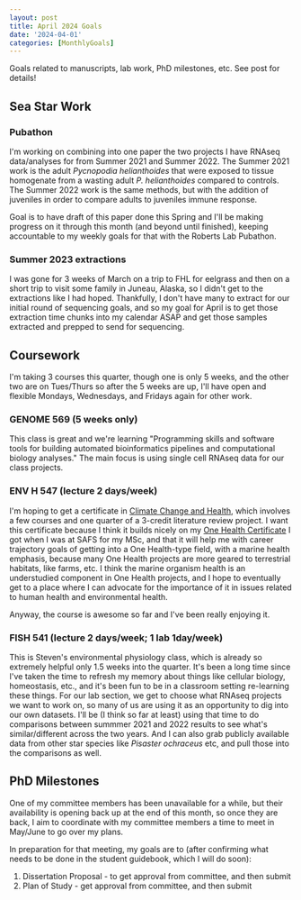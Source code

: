 ```yaml
---
layout: post
title: April 2024 Goals
date: '2024-04-01'
categories: [MonthlyGoals]
---
```

Goals related to manuscripts, lab work, PhD milestones, etc. See post for details!

## Sea Star Work
### Pubathon
I'm working on combining into one paper the two projects I have RNAseq data/analyses for from Summer 2021 and Summer 2022. The Summer 2021 work is the adult _Pycnopodia helianthoides_ that were exposed to tissue homogenate from a wasting adult _P. helianthoides_ compared to controls. The Summer 2022 work is the same methods, but with the addition of juveniles in order to compare adults to juveniles immune response.

Goal is to have draft of this paper done this Spring and I'll be making progress on it through this month (and beyond until finished), keeping accountable to my weekly goals for that with the Roberts Lab Pubathon.

### Summer 2023 extractions
I was gone for 3 weeks of March on a trip to FHL for eelgrass and then on a short trip to visit some family in Juneau, Alaska, so I didn't get to the extractions like I had hoped. Thankfully, I don't have many to extract for our initial round of sequencing goals, and so my goal for April is to get those extraction time chunks into my calendar ASAP and get those samples extracted and prepped to send for sequencing.

## Coursework
I'm taking 3 courses this quarter, though one is only 5 weeks, and the other two are on Tues/Thurs so after the 5 weeks are up, I'll have open and flexible Mondays, Wednesdays, and Fridays again for other work.

### GENOME 569 (5 weeks only)
This class is great and we're learning "Programming skills and software tools for building automated bioinformatics pipelines and computational biology analyses." The main focus is using single cell RNAseq data for our class projects.

### ENV H 547 (lecture 2 days/week)
I'm hoping to get a certificate in [Climate Change and Health](https://deohs.washington.edu/change/sites/deohs.washington.edu.change/files/2022-02/Graduate%20Certificate%20(updated%202022).docx.pdf), which involves a few courses and one quarter of a 3-credit literature review project. I want this certificate because I think it builds nicely on my [One Health Certificate](https://deohs.washington.edu/cohr/graduate-certificate-one-health) I got when I was at SAFS for my MSc, and that it will help me with career trajectory goals of getting into a One Health-type field, with a marine health emphasis, because many One Health projects are more geared to terrestrial habitats, like farms, etc. I think the marine organism health is an understudied component in One Health projects, and I hope to eventually get to a place where I can advocate for the importance of it in issues related to human health and environmental health.  

Anyway, the course is awesome so far and I've been really enjoying it.

### FISH 541 (lecture 2 days/week; 1 lab 1day/week)
This is Steven's environmental physiology class, which is already so extremely helpful only 1.5 weeks into the quarter. It's been a long time since I've taken the time to refresh my memory about things like cellular biology, homeostasis, etc., and it's been fun to be in a classroom setting re-learning these things. For our lab section, we get to choose what RNAseq projects we want to work on, so many of us are using it as an opportunity to dig into our own datasets. I'll be (I think so far at least) using that time to do comparisons between summmer 2021 and 2022 results to see what's similar/different across the two years. And I can also grab publicly available data from other star species like _Pisaster ochraceus_ etc, and pull those into the comparisons as well.

## PhD Milestones
One of my committee members has been unavailable for a while, but their availability is opening back up at the end of this month, so once they are back, I aim to coordinate with my committee members a time to meet in May/June to go over my plans.

In preparation for that meeting, my goals are to (after confirming what needs to be done in the student guidebook, which I will do soon):
1. Dissertation Proposal - to get approval from committee, and then submit
2. Plan of Study - get approval from committee, and then submit
